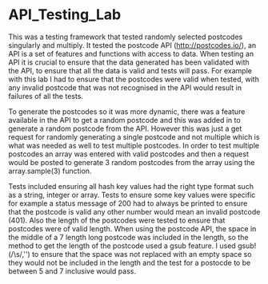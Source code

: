 # API_Testing_Lab

This was a testing framework that tested randomly selected postcodes singularly and multiply. It tested the postcode API (http://postcodes.io/), an API is a set of features and functions with access to data. When testing an API it is crucial to ensure that the data generated has been validated with the API, to ensure that all the data is valid and tests will pass. For example with this lab I had to ensure that the postcodes were valid when tested, with any invalid postcode that was not recognised in the API would result in failures of all the tests.

To generate the postcodes so it was more dynamic, there was a feature available in the API to get a random postcode and this was added in to generate a random postcode from the API. However this was just a get request for randomly generating a single postcode and not multiple which is what was needed as well to test multiple postcodes. In order to test multiple postcodes an array was entered with valid postcodes and then a request would be posted to generate 3 random postcodes from the array using the array.sample(3) function.

Tests included ensuring all hash key values had the right type format such as a string, integer or array. Tests to ensure some key values were specific for example a status message of 200 had to always be printed to ensure that the postcode is valid any other number would mean an invalid postcode (401). Also the length of the postcodes were tested to ensure that postcodes were of valid length. When using the postcode API, the space in the middle of a 7 length long postcode was included in the length, so the method to get the length of the postcode used a gsub feature. I used gsub!(/\s/,'') to ensure that the space was not replaced with an empty space so they would not be included in the length and the test for a postocde to be between 5 and 7 inclusive would pass.

